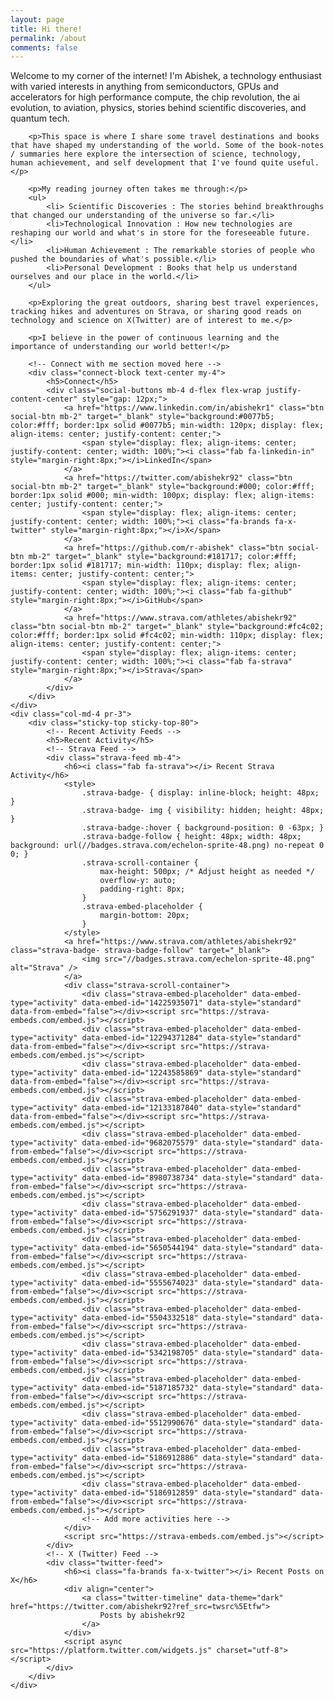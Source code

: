 ```yaml
---
layout: page
title: Hi there!
permalink: /about
comments: false
---
```


<div class="row justify-content-between">
    <div class="col-md-8 pr-5">
        <p>Welcome to my corner of the internet! I'm Abishek, a technology enthusiast with varied interests in anything from semiconductors, GPUs and accelerators for high performance compute, the chip revolution, the ai evolution, to aviation, physics, stories behind scientific discoveries, and quantum tech.</p>

        <p>This space is where I share some travel destinations and books that have shaped my understanding of the world. Some of the book-notes / summaries here explore the intersection of science, technology, human achievement, and self development that I've found quite useful.</p>

        <p>My reading journey often takes me through:</p>
        <ul>
            <li> Scientific Discoveries : The stories behind breakthroughs that changed our understanding of the universe so far.</li>
            <li>Technological Innovation : How new technologies are reshaping our world and what's in store for the foreseeable future.</li>
            <li>Human Achievement : The remarkable stories of people who pushed the boundaries of what's possible.</li>
            <li>Personal Development : Books that help us understand ourselves and our place in the world.</li>
        </ul>

        <p>Exploring the great outdoors, sharing best travel experiences, tracking hikes and adventures on Strava, or sharing good reads on technology and science on X(Twitter) are of interest to me.</p>

        <p>I believe in the power of continuous learning and the importance of understanding our world better!</p>

        <!-- Connect with me section moved here -->
        <div class="connect-block text-center my-4">
            <h5>Connect</h5>
            <div class="social-buttons mb-4 d-flex flex-wrap justify-content-center" style="gap: 12px;">
                <a href="https://www.linkedin.com/in/abishekr1" class="btn social-btn mb-2" target="_blank" style="background:#0077b5; color:#fff; border:1px solid #0077b5; min-width: 120px; display: flex; align-items: center; justify-content: center;">
                    <span style="display: flex; align-items: center; justify-content: center; width: 100%;"><i class="fab fa-linkedin-in" style="margin-right:8px;"></i>LinkedIn</span>
                </a>
                <a href="https://twitter.com/abishekr92" class="btn social-btn mb-2" target="_blank" style="background:#000; color:#fff; border:1px solid #000; min-width: 100px; display: flex; align-items: center; justify-content: center;">
                    <span style="display: flex; align-items: center; justify-content: center; width: 100%;"><i class="fa-brands fa-x-twitter" style="margin-right:8px;"></i>X</span>
                </a>
                <a href="https://github.com/r-abishek" class="btn social-btn mb-2" target="_blank" style="background:#181717; color:#fff; border:1px solid #181717; min-width: 110px; display: flex; align-items: center; justify-content: center;">
                    <span style="display: flex; align-items: center; justify-content: center; width: 100%;"><i class="fab fa-github" style="margin-right:8px;"></i>GitHub</span>
                </a>
                <a href="https://www.strava.com/athletes/abishekr92" class="btn social-btn mb-2" target="_blank" style="background:#fc4c02; color:#fff; border:1px solid #fc4c02; min-width: 110px; display: flex; align-items: center; justify-content: center;">
                    <span style="display: flex; align-items: center; justify-content: center; width: 100%;"><i class="fab fa-strava" style="margin-right:8px;"></i>Strava</span>
                </a>
            </div>
        </div>
    </div>
    <div class="col-md-4 pr-3">
        <div class="sticky-top sticky-top-80">
            <!-- Recent Activity Feeds -->
            <h5>Recent Activity</h5>
            <!-- Strava Feed -->
            <div class="strava-feed mb-4">
                <h6><i class="fab fa-strava"></i> Recent Strava Activity</h6>
                <style>
                    .strava-badge- { display: inline-block; height: 48px; }
                    .strava-badge- img { visibility: hidden; height: 48px; }
                    .strava-badge-:hover { background-position: 0 -63px; }
                    .strava-badge-follow { height: 48px; width: 48px; background: url(//badges.strava.com/echelon-sprite-48.png) no-repeat 0 0; }
                    .strava-scroll-container {
                        max-height: 500px; /* Adjust height as needed */
                        overflow-y: auto;
                        padding-right: 8px;
                    }
                    .strava-embed-placeholder {
                        margin-bottom: 20px;
                    }
                </style>
                <a href="https://www.strava.com/athletes/abishekr92" class="strava-badge- strava-badge-follow" target="_blank">
                    <img src="//badges.strava.com/echelon-sprite-48.png" alt="Strava" />
                </a>
                <div class="strava-scroll-container">
                    <div class="strava-embed-placeholder" data-embed-type="activity" data-embed-id="14225935071" data-style="standard" data-from-embed="false"></div><script src="https://strava-embeds.com/embed.js"></script>
                    <div class="strava-embed-placeholder" data-embed-type="activity" data-embed-id="12294371284" data-style="standard" data-from-embed="false"></div><script src="https://strava-embeds.com/embed.js"></script>
                    <div class="strava-embed-placeholder" data-embed-type="activity" data-embed-id="12243585869" data-style="standard" data-from-embed="false"></div><script src="https://strava-embeds.com/embed.js"></script>
                    <div class="strava-embed-placeholder" data-embed-type="activity" data-embed-id="12133187840" data-style="standard" data-from-embed="false"></div><script src="https://strava-embeds.com/embed.js"></script>
                    <div class="strava-embed-placeholder" data-embed-type="activity" data-embed-id="9682075579" data-style="standard" data-from-embed="false"></div><script src="https://strava-embeds.com/embed.js"></script>
                    <div class="strava-embed-placeholder" data-embed-type="activity" data-embed-id="8980738734" data-style="standard" data-from-embed="false"></div><script src="https://strava-embeds.com/embed.js"></script>
                    <div class="strava-embed-placeholder" data-embed-type="activity" data-embed-id="5756291937" data-style="standard" data-from-embed="false"></div><script src="https://strava-embeds.com/embed.js"></script>
                    <div class="strava-embed-placeholder" data-embed-type="activity" data-embed-id="5650544194" data-style="standard" data-from-embed="false"></div><script src="https://strava-embeds.com/embed.js"></script>
                    <div class="strava-embed-placeholder" data-embed-type="activity" data-embed-id="5555674023" data-style="standard" data-from-embed="false"></div><script src="https://strava-embeds.com/embed.js"></script>
                    <div class="strava-embed-placeholder" data-embed-type="activity" data-embed-id="5504332518" data-style="standard" data-from-embed="false"></div><script src="https://strava-embeds.com/embed.js"></script>
                    <div class="strava-embed-placeholder" data-embed-type="activity" data-embed-id="5342198705" data-style="standard" data-from-embed="false"></div><script src="https://strava-embeds.com/embed.js"></script>
                    <div class="strava-embed-placeholder" data-embed-type="activity" data-embed-id="5187185732" data-style="standard" data-from-embed="false"></div><script src="https://strava-embeds.com/embed.js"></script>
                    <div class="strava-embed-placeholder" data-embed-type="activity" data-embed-id="5512990676" data-style="standard" data-from-embed="false"></div><script src="https://strava-embeds.com/embed.js"></script>
                    <div class="strava-embed-placeholder" data-embed-type="activity" data-embed-id="5186912886" data-style="standard" data-from-embed="false"></div><script src="https://strava-embeds.com/embed.js"></script>
                    <div class="strava-embed-placeholder" data-embed-type="activity" data-embed-id="5186912859" data-style="standard" data-from-embed="false"></div><script src="https://strava-embeds.com/embed.js"></script>
                    <!-- Add more activities here -->
                </div>
                <script src="https://strava-embeds.com/embed.js"></script>
            </div>
            <!-- X (Twitter) Feed -->
            <div class="twitter-feed">
                <h6><i class="fa-brands fa-x-twitter"></i> Recent Posts on X</h6>
                <div align="center">
                    <a class="twitter-timeline" data-theme="dark" href="https://twitter.com/abishekr92?ref_src=twsrc%5Etfw">
                        Posts by abishekr92
                    </a>
                </div>
                <script async src="https://platform.twitter.com/widgets.js" charset="utf-8"></script>
            </div>
        </div>
    </div>
</div>

<!-- Add Font Awesome for icons -->
<link rel="stylesheet" href="https://cdnjs.cloudflare.com/ajax/libs/font-awesome/5.15.4/css/all.min.css">

<!-- Custom CSS for social buttons -->
<style>
    .social-buttons .btn {
        width: 100%;
        text-align: left;
        padding: 8px 15px;
        margin-bottom: 8px;
        border-radius: 4px;
        transition: all 0.3s ease;
    }
    .social-buttons .btn:hover {
        transform: translateY(-2px);
        box-shadow: 0 2px 5px rgba(0,0,0,0.2);
    }
    .social-buttons .btn i {
        margin-right: 10px;
        width: 20px;
        text-align: center;
    }
    .strava-feed, .twitter-feed {
        background: #f8f9fa;
        padding: 15px;
        border-radius: 8px;
        margin-bottom: 20px;
    }
    .strava-feed h6, .twitter-feed h6 {
        margin-bottom: 15px;
        color: #333;
    }
</style>
